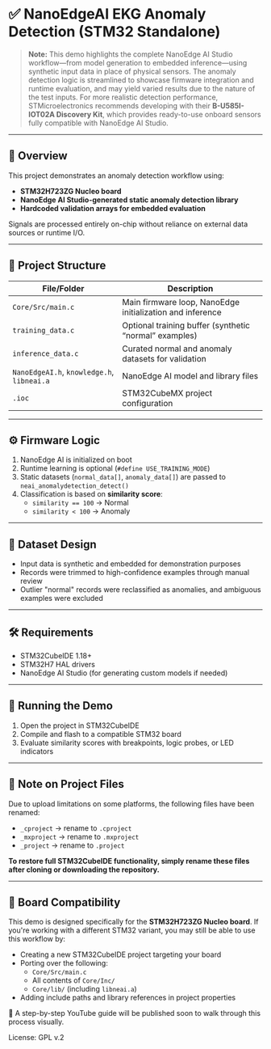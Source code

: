 
# ✅ NanoEdgeAI EKG Anomaly Detection (STM32 Standalone)

> **Note:** This demo highlights the complete NanoEdge AI Studio workflow—from model generation to embedded inference—using synthetic input data in place of physical sensors. The anomaly detection logic is streamlined to showcase firmware integration and runtime evaluation, and may yield varied results due to the nature of the test inputs. For more realistic detection performance, STMicroelectronics recommends developing with their **B-U585I-IOT02A Discovery Kit**, which provides ready-to-use onboard sensors fully compatible with NanoEdge AI Studio.

---

## 🔧 Overview

This project demonstrates an anomaly detection workflow using:

- **STM32H723ZG Nucleo board**
- **NanoEdge AI Studio-generated static anomaly detection library**
- **Hardcoded validation arrays for embedded evaluation**

Signals are processed entirely on-chip without reliance on external data sources or runtime I/O.

---

## 📂 Project Structure

| File/Folder           | Description                                                  |
|-----------------------|--------------------------------------------------------------|
| `Core/Src/main.c`     | Main firmware loop, NanoEdge initialization and inference    |
| `training_data.c`     | Optional training buffer (synthetic “normal” examples)       |
| `inference_data.c`    | Curated normal and anomaly datasets for validation           |
| `NanoEdgeAI.h`, `knowledge.h`, `libneai.a` | NanoEdge AI model and library files              |
| `.ioc`                | STM32CubeMX project configuration                            |

---

## ⚙️ Firmware Logic

1. NanoEdge AI is initialized on boot
2. Runtime learning is optional (`#define USE_TRAINING_MODE`)
3. Static datasets (`normal_data[]`, `anomaly_data[]`) are passed to `neai_anomalydetection_detect()`
4. Classification is based on **similarity score**:
   - `similarity == 100` → Normal  
   - `similarity < 100` → Anomaly

---

## 🧪 Dataset Design

- Input data is synthetic and embedded for demonstration purposes
- Records were trimmed to high-confidence examples through manual review
- Outlier "normal" records were reclassified as anomalies, and ambiguous examples were excluded

---

## 🛠️ Requirements

- STM32CubeIDE 1.18+
- STM32H7 HAL drivers
- NanoEdge AI Studio (for generating custom models if needed)

---

## 🚀 Running the Demo

1. Open the project in STM32CubeIDE
2. Compile and flash to a compatible STM32 board
3. Evaluate similarity scores with breakpoints, logic probes, or LED indicators

---

## 📁 Note on Project Files

Due to upload limitations on some platforms, the following files have been renamed:

- `_cproject` → rename to `.cproject`  
- `_mxproject` → rename to `.mxproject`  
- `_project` → rename to `.project`

**To restore full STM32CubeIDE functionality, simply rename these files after cloning or downloading the repository.**

---

## 🧰 Board Compatibility

This demo is designed specifically for the **STM32H723ZG Nucleo board**. If you're working with a different STM32 variant, you may still be able to use this workflow by:

- Creating a new STM32CubeIDE project targeting your board
- Porting over the following:
  - `Core/Src/main.c`
  - All contents of `Core/Inc/`
  - `Core/lib/` (including `libneai.a`)
- Adding include paths and library references in project properties

🎥 A step-by-step YouTube guide will be published soon to walk through this process visually.

License: GPL v.2
